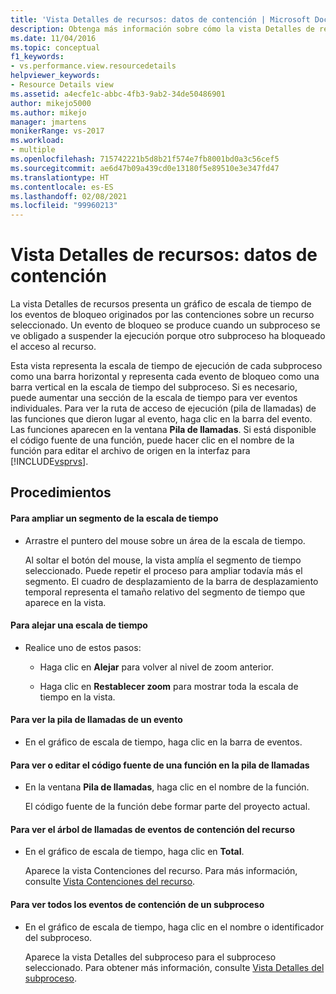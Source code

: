 ```yaml
---
title: 'Vista Detalles de recursos: datos de contención | Microsoft Docs'
description: Obtenga más información sobre cómo la vista Detalles de recursos presenta un gráfico de la escala de tiempo de los eventos de bloqueo originados por las contenciones sobre un recurso seleccionado.
ms.date: 11/04/2016
ms.topic: conceptual
f1_keywords:
- vs.performance.view.resourcedetails
helpviewer_keywords:
- Resource Details view
ms.assetid: a4ecfe1c-abbc-4fb3-9ab2-34de50486901
author: mikejo5000
ms.author: mikejo
manager: jmartens
monikerRange: vs-2017
ms.workload:
- multiple
ms.openlocfilehash: 715742221b5d8b21f574e7fb8001bd0a3c56cef5
ms.sourcegitcommit: ae6d47b09a439cd0e13180f5e89510e3e347fd47
ms.translationtype: HT
ms.contentlocale: es-ES
ms.lasthandoff: 02/08/2021
ms.locfileid: "99960213"
---
```

# <a name="resource-details-view---contention-data"></a>Vista Detalles de recursos: datos de contención
La vista Detalles de recursos presenta un gráfico de escala de tiempo de los eventos de bloqueo originados por las contenciones sobre un recurso seleccionado. Un evento de bloqueo se produce cuando un subproceso se ve obligado a suspender la ejecución porque otro subproceso ha bloqueado el acceso al recurso.

 Esta vista representa la escala de tiempo de ejecución de cada subproceso como una barra horizontal y representa cada evento de bloqueo como una barra vertical en la escala de tiempo del subproceso. Si es necesario, puede aumentar una sección de la escala de tiempo para ver eventos individuales. Para ver la ruta de acceso de ejecución (pila de llamadas) de las funciones que dieron lugar al evento, haga clic en la barra del evento. Las funciones aparecen en la ventana **Pila de llamadas**. Si está disponible el código fuente de una función, puede hacer clic en el nombre de la función para editar el archivo de origen en la interfaz para [!INCLUDE[vsprvs](../code-quality/includes/vsprvs_md.md)].

## <a name="procedures"></a>Procedimientos

#### <a name="to-magnify-a-timeline-segment"></a>Para ampliar un segmento de la escala de tiempo

- Arrastre el puntero del mouse sobre un área de la escala de tiempo.

     Al soltar el botón del mouse, la vista amplía el segmento de tiempo seleccionado. Puede repetir el proceso para ampliar todavía más el segmento. El cuadro de desplazamiento de la barra de desplazamiento temporal representa el tamaño relativo del segmento de tiempo que aparece en la vista.

#### <a name="to-zoom-out-on-a-timeline"></a>Para alejar una escala de tiempo

- Realice uno de estos pasos:

  - Haga clic en **Alejar** para volver al nivel de zoom anterior.

  - Haga clic en **Restablecer zoom** para mostrar toda la escala de tiempo en la vista.

#### <a name="to-view-the-call-stack-of-an-event"></a>Para ver la pila de llamadas de un evento

- En el gráfico de escala de tiempo, haga clic en la barra de eventos.

#### <a name="to-view-or-edit-the-source-code-of-a-function-in-the-call-stack"></a>Para ver o editar el código fuente de una función en la pila de llamadas

- En la ventana **Pila de llamadas**, haga clic en el nombre de la función.

  El código fuente de la función debe formar parte del proyecto actual.

#### <a name="to-view-the-call-tree-of-contention-events-for-the-resource"></a>Para ver el árbol de llamadas de eventos de contención del recurso

- En el gráfico de escala de tiempo, haga clic en **Total**.

     Aparece la vista Contenciones del recurso. Para más información, consulte [Vista Contenciones del recurso](../profiling/resource-contentions-view-contention-data.md).

#### <a name="to-view-all-the-contention-events-of-a-thread"></a>Para ver todos los eventos de contención de un subproceso

- En el gráfico de escala de tiempo, haga clic en el nombre o identificador del subproceso.

     Aparece la vista Detalles del subproceso para el subproceso seleccionado. Para obtener más información, consulte [Vista Detalles del subproceso](../profiling/thread-details-view-contention-data.md).
